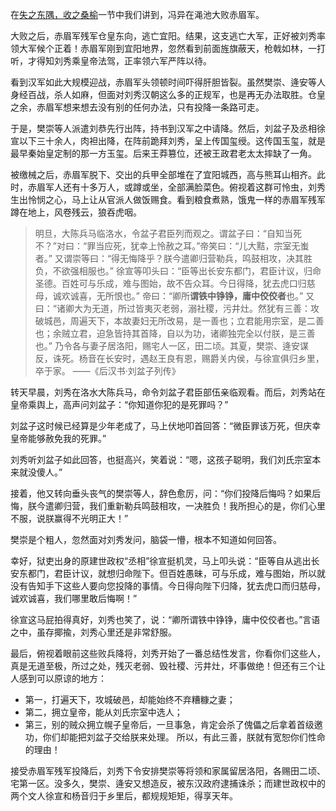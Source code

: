 在[失之东隅，收之桑榆](/docs/xi_han/失之东隅收之桑榆.md)一节中我们讲到，冯异在渑池大败赤眉军。

大败之后，赤眉军残军仓皇东向，逃亡宜阳。结果，这支逃亡大军，正好被刘秀率领大军候个正着！赤眉军刚到宜阳地界，忽然看到前面旌旗蔽天，枪戟如林，一打听，才得知刘秀乘皇帝法驾，正率领六军严阵以待。

看到汉军如此大规模迎战，赤眉军头领顿时间吓得肝胆皆裂。虽然樊崇、逄安等人身经百战，杀人如麻，但面对刘秀汉朝这么多的正规军，也是再无办法取胜。仓皇之余，赤眉军想来想去没有别的任何办法，只有投降一条路可走。

于是，樊崇等人派遣刘恭先行出阵，持书到汉军之中请降。然后，刘盆子及丞相徐宣以下三十余人，肉袒出降，在阵前跪拜刘秀，呈上传国玺绶。这传国玉玺，就是最早秦始皇定制的那一方玉玺。后来王莽篡位，还被王政君老太太摔缺了一角。

被缴械之后，赤眉军脱下、交出的兵甲全部堆在了宜阳城西，高与熊耳山相齐。此时，赤眉军人还有十多万人，或蹲或坐，全部满脸菜色。俯视着这群可怜虫，刘秀生出怜悯之心，马上让从官派人做饭赐食。看到粮食煮熟，饿鬼一样的赤眉军残军蹲在地上，风卷残云，狼吞虎咽。

> 明旦，大陈兵马临洛水，令盆子君臣列而观之。谓盆子曰：“自知当死不？”对曰：“罪当应死，犹幸上怜赦之耳。”帝笑曰：“儿大黠，宗室无蚩者。”
> 又谓崇等曰：“得无悔降乎？朕今遣卿归营勒兵，鸣鼓相攻，决其胜负，不欲强相服也。”
> 徐宣等叩头曰：“臣等出长安东都门，君臣计议，归命圣德。百姓可与乐成，难与图始，故不告众耳。今日得降，犹去虎口归慈母，诚欢诚喜，无所恨也。”
> 帝曰：“卿所**谓铁中铮铮，庸中佼佼者**也。”
> 又曰：“诸卿大为无道，所过皆夷灭老弱，溺社稷，污井灶。然犹有三善：攻破城邑，周遍天下，本故妻妇无所改易，是一善也；立君能用宗室，是二善也；余贼立君，迫急皆持其首降，自以为功，诸卿独完全以付朕，是三善也。”
> 乃令各与妻子居洛阳，赐宅人一区，田二顷。其夏，樊崇、逄安谋反，诛死。杨音在长安时，遇赵王良有恩，赐爵关内侯，与徐宣俱归乡里，卒于家。
> ——《后汉书·刘盆子列传》

转天早晨，刘秀在洛水大陈兵马，命令刘盆子君臣部伍亲临观看。而后，刘秀站在皇帝乘舆上，高声问刘盆子：“你知道你犯的是死罪吗？”

刘盆子这时候已经算是少年老成了，马上伏地叩首回答：“微臣罪该万死，但庆幸皇帝能够赦免我的死罪。”

刘秀听刘盆子如此回答，也挺高兴，笑着说：“嗯，这孩子聪明，我们刘氏宗室本来就没傻人。”

接着，他又转向垂头丧气的樊崇等人，辞色愈厉，问：“你们投降后悔吗？如果后悔，朕今遣卿归营，我们重新勒兵鸣鼓相攻，一决胜负！我所担心的是，你们心里不服，说朕赢得不光明正大！”

樊崇是个粗人，忽然面对刘秀发问，脑袋一懵，根本不知道如何回答。

幸好，狱吏出身的原建世政权“丞相”徐宣挺机灵，马上叩头说：“臣等自从逃出长安东都门，君臣计议，就想归命陛下。但百姓愚昧，可与乐成，难与图始，所以就没有告知手下这些人要向您投降的事情。今日得向陛下归降，犹去虎口而归慈母，诚欢诚喜，我们哪里敢后悔啊！”

徐宣这马屁拍得真好，刘秀也笑了，说：“卿所谓铁中铮铮，庸中佼佼者也。”言语之中，虽存揶揄，刘秀心里还是非常舒服。

最后，俯视着眼前这些败兵降将，刘秀开始了一番总结性发言，你看你们这些人，真是无道至极，所过之处，残灭老弱、毁社稷、污井灶，坏事做绝！但还有三个让人感到可以原谅的地方：
* 第一，打遍天下，攻城破邑，却能始终不弃糟糠之妻；
* 第二，拥立皇帝，能从刘氏宗室中选人；
* 第三，别的贼众拥立幌子皇帝后，一旦事急，肯定会杀了傀儡之后拿着首级邀功，你们却能把刘盆子交给朕来处理。
所以，有此三善，朕就有宽恕你们性命的理由！

接受赤眉军残军投降后，刘秀下令安排樊崇等将领和家属留居洛阳，各赐田二顷、宅第一区。没多久，樊崇、逄安又想造反，被东汉政府逮捕诛杀；而建世政权中的两个文人徐宣和杨音归于乡里后，都规规矩矩，得享天年。
